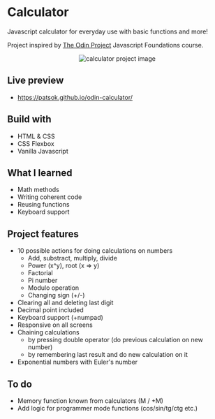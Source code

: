 # Calculator
Javascript calculator for everyday use with basic functions and more!

Project inspired by [The Odin Project](https://www.theodinproject.com/) Javascript Foundations course. 

<p align="center">
<img src='https://media.giphy.com/media/UmlmAhdvWozSKM9rud/giphy.gif' alt="calculator project image"/></p>

## Live preview

- https://patsok.github.io/odin-calculator/

## Build with

- HTML & CSS
- CSS Flexbox
- Vanilla Javascript

## What I learned

- Math methods
- Writing coherent code
- Reusing functions
- Keyboard support

## Project features

- 10 possible actions for doing calculations on numbers
    - Add, substract, multiply, divide
    - Power (x^y), root (x => y)
    - Factorial
    - Pi number
    - Modulo operation
    - Changing sign (+/-)
- Clearing all and deleting last digit
- Decimal point included
- Keyboard support (+numpad)
- Responsive on all screens
- Chaining calculations
    - by pressing double operator (do previous calculation on new number)
    - by remembering last result and do new calculation on it
- Exponential numbers with Euler's number

## To do

- Memory function known from calculators (M / +M)
- Add logic for programmer mode functions (cos/sin/tg/ctg etc.)